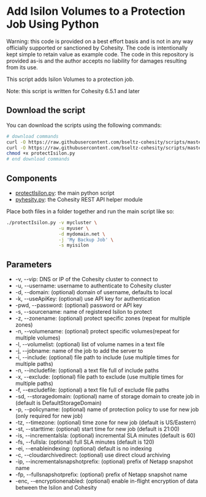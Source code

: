 # Add Isilon Volumes to a Protection Job Using Python

Warning: this code is provided on a best effort basis and is not in any way officially supported or sanctioned by Cohesity. The code is intentionally kept simple to retain value as example code. The code in this repository is provided as-is and the author accepts no liability for damages resulting from its use.

This script adds Isilon Volumes to a protection job.

Note: this script is written for Cohesity 6.5.1 and later

## Download the script

You can download the scripts using the following commands:

```bash
# download commands
curl -O https://raw.githubusercontent.com/bseltz-cohesity/scripts/master/python/protectIsilon/protectIsilon.py
curl -O https://raw.githubusercontent.com/bseltz-cohesity/scripts/master/python/pyhesity.py
chmod +x protectIsilon.py
# end download commands
```

## Components

* [protectIsilon.py](https://raw.githubusercontent.com/bseltz-cohesity/scripts/master/python/protectIsilon/protectIsilon.py): the main python script
* [pyhesity.py](https://raw.githubusercontent.com/bseltz-cohesity/scripts/master/python/pyhesity/pyhesity.py): the Cohesity REST API helper module

Place both files in a folder together and run the main script like so:

```bash
./protectIsilon.py -v mycluster \
                   -u myuser \
                   -d mydomain.net \
                   -j 'My Backup Job' \
                   -s myisilon
```

## Parameters

* -v, --vip: DNS or IP of the Cohesity cluster to connect to
* -u, --username: username to authenticate to Cohesity cluster
* -d, --domain: (optional) domain of username, defaults to local
* -k, --useApiKey: (optional) use API key for authentication
* -pwd, --password: (optional) password or API key
* -s, --sourcename: name of registered Isilon to protect
* -z, --zonename: (optional) protect specific zones (repeat for multiple zones)
* -n, --volumename: (optional) protect specific volumes(repeat for multiple volumes)
* -l, --volumelist: (optional) list of volume names in a text file
* -j, --jobname: name of the job to add the server to
* -i, --include: (optional) file path to include (use multiple times for multiple paths)
* -n, --includefile: (optional) a text file full of include paths
* -x, --exclude: (optional) file path to exclude (use multiple times for multiple paths)
* -f, --excludefile: (optional) a text file full of exclude file paths
* -sd, --storagedomain: (optional) name of storage domain to create job in (default is DefaultStorageDomain)
* -p, --policyname: (optional) name of protection policy to use for new job (only required for new job)
* -tz, --timezone: (optional) time zone for new job (default is US/Eastern)
* -st, --starttime: (optional) start time for new job (default is 21:00)
* -is, --incrementalsla: (optional) incremental SLA minutes (default is 60)
* -fs, --fullsla: (optional) full SLA minutes (default is 120)
* -ei, --enableindexing: (optional) default is no indexing
* -c, --cloudarchivedirect: (optional) use direct cloud archiving
* -ip, --incrementalsnapshotprefix: (optional) prefix of Netapp snapshot name
* -fp, --fullsnapshotprefix: (optional) prefix of Netapp snapshot name
* -enc, --encryptionenabled: (optional) enable in-flight encryption of data between the Isilon and Cohesity
